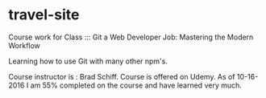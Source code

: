 # travel-site
Course work for Class  :::  Git a Web Developer Job: Mastering the Modern Workflow

Learning how to use Git with many other npm's.

Course instructor is : Brad Schiff.
Course is offered on Udemy.
As of 10-16-2016 I am 55% completed on the course and have learned very much.
